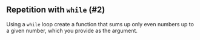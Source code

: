 ## Repetition with `while` (#2)

Using a `while` loop create a function that sums up only even numbers up to a
given number, which you provide as the argument.